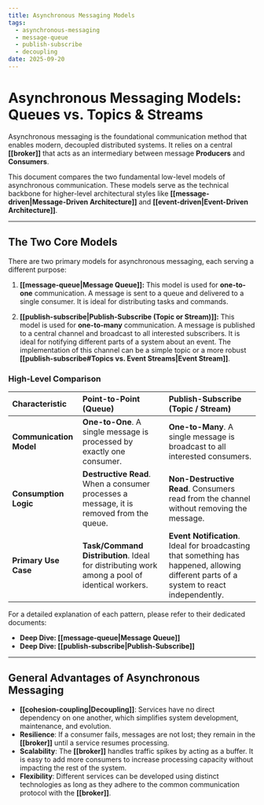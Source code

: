 ```yaml
---
title: Asynchronous Messaging Models
tags:
  - asynchronous-messaging
  - message-queue
  - publish-subscribe
  - decoupling
date: 2025-09-20
---
```

# Asynchronous Messaging Models: Queues vs. Topics & Streams

Asynchronous messaging is the foundational communication method that enables modern, decoupled distributed systems. It relies on a central **[[broker]]** that acts as an intermediary between message **Producers** and **Consumers**.

This document compares the two fundamental low-level models of asynchronous communication. These models serve as the technical backbone for higher-level architectural styles like **[[message-driven|Message-Driven Architecture]]** and **[[event-driven|Event-Driven Architecture]]**.

---

## The Two Core Models

There are two primary models for asynchronous messaging, each serving a different purpose:

1.  **[[message-queue|Message Queue]]:** This model is used for **one-to-one** communication. A message is sent to a queue and delivered to a single consumer. It is ideal for distributing tasks and commands.

2.  **[[publish-subscribe|Publish-Subscribe (Topic or Stream)]]:** This model is used for **one-to-many** communication. A message is published to a central channel and broadcast to all interested subscribers. It is ideal for notifying different parts of a system about an event. The implementation of this channel can be a simple topic or a more robust **[[publish-subscribe#Topics vs. Event Streams|Event Stream]]**.

### High-Level Comparison

| Characteristic | **Point-to-Point (Queue)** | **Publish-Subscribe (Topic / Stream)** |
| :--- | :--- | :--- |
| **Communication Model** | **One-to-One**. A single message is processed by exactly one consumer. | **One-to-Many**. A single message is broadcast to all interested consumers. |
| **Consumption Logic** | **Destructive Read**. When a consumer processes a message, it is removed from the queue. | **Non-Destructive Read**. Consumers read from the channel without removing the message. |
| **Primary Use Case** | **Task/Command Distribution**. Ideal for distributing work among a pool of identical workers. | **Event Notification**. Ideal for broadcasting that something has happened, allowing different parts of a system to react independently. |

For a detailed explanation of each pattern, please refer to their dedicated documents:
*   **Deep Dive: [[message-queue|Message Queue]]**
*   **Deep Dive: [[publish-subscribe|Publish-Subscribe]]**

---

## General Advantages of Asynchronous Messaging

* **[[cohesion-coupling|Decoupling]]**: Services have no direct dependency on one another, which simplifies system development, maintenance, and evolution.
* **Resilience**: If a consumer fails, messages are not lost; they remain in the **[[broker]]** until a service resumes processing.
* **Scalability**: The **[[broker]]** handles traffic spikes by acting as a buffer. It is easy to add more consumers to increase processing capacity without impacting the rest of the system.
* **Flexibility**: Different services can be developed using distinct technologies as long as they adhere to the common communication protocol with the **[[broker]]**.